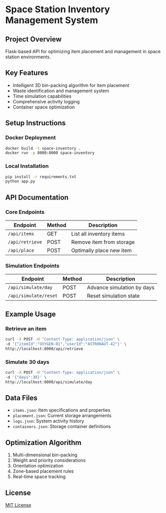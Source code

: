 # Space Station Inventory Management System

## Project Overview
Flask-based API for optimizing item placement and management in space station environments.

## Key Features
- Intelligent 3D bin-packing algorithm for item placement
- Waste identification and management system
- Time simulation capabilities
- Comprehensive activity logging
- Container space optimization

## Setup Instructions

### Docker Deployment
```bash
docker build -t space-inventory .
docker run -p 8000:8000 space-inventory
```

### Local Installation
```bash
pip install -r requirements.txt
python app.py
```

## API Documentation

### Core Endpoints
| Endpoint | Method | Description |
|----------|--------|-------------|
| `/api/items` | GET | List all inventory items |
| `/api/retrieve` | POST | Remove item from storage |
| `/api/place` | POST | Optimally place new item |

### Simulation Endpoints
| Endpoint | Method | Description |
|----------|--------|-------------|
| `/api/simulate/day` | POST | Advance simulation by days |
| `/api/simulate/reset` | POST | Reset simulation state |

## Example Usage

### Retrieve an item
```bash
curl -X POST -H "Content-Type: application/json" \
-d '{"itemId":"OXYGEN-01","userId":"ASTRONAUT-42"}' \
http://localhost:8000/api/retrieve
```

### Simulate 30 days
```bash
curl -X POST -H "Content-Type: application/json" \
-d '{"days":30}' \
http://localhost:8000/api/simulate/day
```

## Data Files
- `items.json`: Item specifications and properties
- `placement.json`: Current storage arrangements
- `logs.json`: System activity history
- `containers.json`: Storage container definitions

## Optimization Algorithm
1. Multi-dimensional bin-packing
2. Weight and priority considerations
3. Orientation optimization
4. Zone-based placement rules
5. Real-time space tracking

## License
[MIT License](LICENSE)
